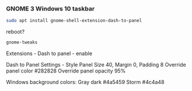 ### GNOME 3 Windows 10 taskbar

```bash
sudo apt install gnome-shell-extension-dash-to-panel
```
reboot?

```bash
gnome-tweaks
```
Extensions - Dash to panel - enable

Dash to Panel Settings - Style
Panel Size 40, Margin 0, Padding 8
Override panel color #282828
Override panel opacity 95%

Windows background colors:
Gray dark #4a5459
Storm #4c4a48
